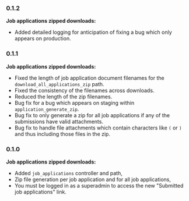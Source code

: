 ### 0.1.2

**Job applications zipped downloads:**

* Added detailed logging for anticipation of fixing a bug which only appears on production.


### 0.1.1

**Job applications zipped downloads:**

* Fixed the length of job application document filenames for the `download_all_applications_zip` path.
* Fixed the consistency of the filenames across downloads.
* Reduced the length of the zip filenames.
* Bug fix for a bug which appears on staging within `application_generate_zip`.
* Bug fix to only generate a zip for all job applications if any of the submissions have valid attachments.
* Bug fix to handle file attachments which contain characters like `(` or `)` and thus including those files in the zip.


### 0.1.0

**Job applications zipped downloads:**

* Added `job_applications` controller and path,
* Zip file generation per job application and for all job applications,
* You must be logged in as a superadmin to access the new "Submitted job applications" link.
